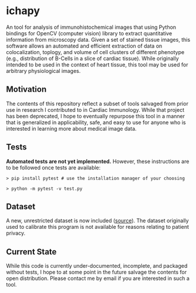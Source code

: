 # ichapy
An tool for analysis of immunohistochemical images that using Python bindings for OpenCV (computer vision) library to extract quantitative information from microscopy data. Given a set of stained tissue images, this software allows an automated and efficient extraction of data on colocalization, toplogy, and volume of cell clusters of different phenotype (e.g., distribution of B-Cells in a slice of cardiac tissue). While originally intended to be used in the context of heart tissue, this tool may be used for arbitrary physiological images.

## Motivation
The contents of this repository reflect a subset of tools salvaged from prior use in research I contributed to in Cardiac Immunology. While that project has been deprecated, I hope to eventually repurpose this tool in a manner that is generalized in applicability, safe, and easy to use for anyone who is interested in learning more about medical image data.

## Tests
**Automated tests are not yet implemented.**
However, these instructions are to be followed once tests are available:

`> pip install pytest # use the installation manager of your choosing`

`> python -m pytest -v test.py`

## Dataset
A new, unrestricted dataset is now included ([source](https://imagej.nih.gov/ij/plugins/ihc-toolbox/index.html)). The dataset originally used to calibrate this program is not available for reasons relating to patient privacy.

## Current State
While this code is currently under-documented, incomplete, and packaged without tests, I hope to at some point in the future salvage the contents for open distribution. Please contact me by email if you are interested in such a tool.
